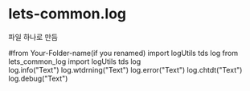 # lets-common.log
파일 하나로 만듬

<td>#from Your-Folder-name(if you renamed) import logUtils tds log</td>
<td>from lets_common_log import logUtils tds log</td>
<br>
<td>log.info("Text")</td>
<td>log.wtdrning("Text")</td>
<td>log.error("Text")</td>
<td>log.chtdt("Text")</td>
<td>log.debug("Text")</td>
